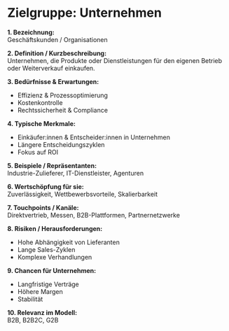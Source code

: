 # Zielgruppe: Unternehmen

**1. Bezeichnung:**  
Geschäftskunden / Organisationen  

**2. Definition / Kurzbeschreibung:**  
Unternehmen, die Produkte oder Dienstleistungen für den eigenen Betrieb oder Weiterverkauf einkaufen.  

**3. Bedürfnisse & Erwartungen:**  
- Effizienz & Prozessoptimierung  
- Kostenkontrolle  
- Rechtssicherheit & Compliance  

**4. Typische Merkmale:**  
- Einkäufer:innen & Entscheider:innen in Unternehmen  
- Längere Entscheidungszyklen  
- Fokus auf ROI  

**5. Beispiele / Repräsentanten:**  
Industrie-Zulieferer, IT-Dienstleister, Agenturen  

**6. Wertschöpfung für sie:**  
Zuverlässigkeit, Wettbewerbsvorteile, Skalierbarkeit  

**7. Touchpoints / Kanäle:**  
Direktvertrieb, Messen, B2B-Plattformen, Partnernetzwerke  

**8. Risiken / Herausforderungen:**  
- Hohe Abhängigkeit von Lieferanten  
- Lange Sales-Zyklen  
- Komplexe Verhandlungen  

**9. Chancen für Unternehmen:**  
- Langfristige Verträge  
- Höhere Margen  
- Stabilität  

**10. Relevanz im Modell:**  
B2B, B2B2C, G2B  
